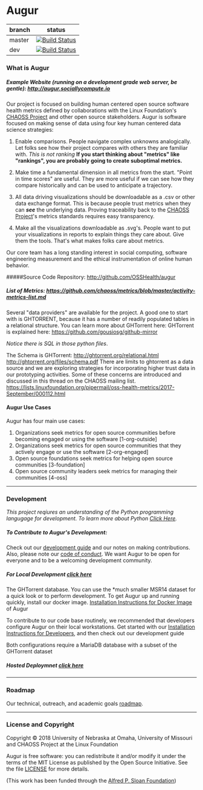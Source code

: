 # Augur

branch | status
   --- | ---
master | [![Build Status](https://travis-ci.org/OSSHealth/augur.svg?branch=master)](https://travis-ci.org/OSSHealth/augur)
   dev | [![Build Status](https://travis-ci.org/OSSHealth/augur.svg?branch=dev)](https://travis-ci.org/OSSHealth/augur)
   
### What is Augur

##### Example Website (running on a development grade web server, *be gentle*): http://augur.sociallycompute.io

Our project is focused on building human centered open source software health metrics defined by collaborations with the Linux Foundation's [CHAOSS Project](https://chaoss.community) and other open source stakeholders. Augur is software focused on making sense of data using four key human centered data science strategies:



1. Enable comparisons. People navigate complex unknowns analogically. Let folks see how their project compares with others they are familiar with.
*This is not ranking*
**If you start thinking about "metrics" like "rankings", you are probably going to create suboptimal metrics.**

2. Make time a fundamental dimension in all metrics from the start. "Point in time scores" are useful. They are more useful if we can see how they compare historically and can be used to anticipate a trajectory.

3. All data driving visualizations should be downloadable as a .csv or other data exchange format. This is because
people trust metrics when they can __*see*__ the underlying data.
Proving traceability back to the [CHAOSS Project](https://chaoss.community)'s metrics standards requires easy transparency.

4. Make all the visualizations downloadable as .svg's. People want to put your visualizations in reports to explain things they care about. Give them the tools. That's what makes folks care about metrics.

Our core team has a long standing interest in social computing, software engineering measurement and the ethical instrumentation of online human behavior.

#####Source Code Repository: http://github.com/OSSHealth/augur
##### List of Metrics: https://github.com/chaoss/metrics/blob/master/activity-metrics-list.md

Several "data providers" are available for the project. A good one to start with is GHTORRENT, because it has a number of readily populated tables in a relational structure. You can learn more about GHTorrent here: GHTorrent is explained here: https://github.com/gousiosg/github-mirror

*Notice there is SQL in those python files*.

The Schema is GHTorrent: http://ghtorrent.org/relational.html http://ghtorrent.org/files/schema.pdf
There are limits to ghtorrent as a data source and we are exploring strategies for incorporating higher trust data in our prototyping activities. Some of these concerns are introduced and discussed in this thread on the CHAOSS mailing list. https://lists.linuxfoundation.org/pipermail/oss-health-metrics/2017-September/000112.html

#### Augur Use Cases
Augur has four main use cases:
1. Organizations seek metrics for open source communities before becoming engaged or using the software [1-org-outside]
2. Organizations seek metrics for open source communities that they actively engage or use the software [2-org-engaged]
3. Open source foundations seek metrics for helping open source communities [3-foundation]
4. Open source community leaders seek metrics for managing their communities [4-oss]

---

### Development
*This project reqiures an understanding of the Python programming langugage for development. To learn more about Python [Click Here](https://docs.python.org/3/tutorial/).*

##### To Contribute to Augur's Development: 
Check out our [development guide](https://github.com/OSSHealth/augur/blob/master/DEV-GUIDE.md) and our notes on making contributions. Also, please note our [code of conduct](https://github.com/OSSHealth/augur/blob/master/CODE_OF_CONDUCT.md). We want Augur to be open for everyone and to be a welcoming development community.

##### For Local Development [click here](https://github.com/OSSHealth/augur/blob/master/dev-install.md)
The GHTorrent database.
You can use the *much smaller MSR14 dataset for a quick look or to perform development.
To get Augur up and running quickly, install our docker image. [Installation Instructions for Docker Image](https://github.com/OSSHealth/augur/blob/master/docker-install.md) of Augur

To contribute to our code base routinely, we recommended that developers configure Augur on their local workstations. Get started with our [Installation Instructions for Developers](https://github.com/OSSHealth/augur/blob/master/docs/development/devloperstartup.md), and then check out our development guide

Both configurations require a MariaDB database with a subset of the GHTorrent dataset
##### Hosted Deploymnet [click here](https://github.com/OSSHealth/augur/blob/dev/docs/deployment.md) 

---
### Roadmap

Our technical, outreach, and academic goals [roadmap](https://github.com/OSSHealth/augur/wiki/Release-Schedule).

---

### License and Copyright
Copyright © 2018 University of Nebraska at Omaha, University of Missouri and CHAOSS Project at the Linux Foundation

Augur is free software: you can redistribute it and/or modify it under the terms of the MIT License as published by the Open Source Initiative. See the file [LICENSE](https://github.com/OSSHealth/augur/blob/master/LICENSE) for more details.

(This work has been funded through the [Alfred P. Sloan Foundation](https://sloan.org/about))
